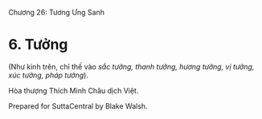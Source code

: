  

Chương 26: Tương Ưng Sanh

# 6\. Tưởng

(Như kinh trên, chỉ thế vào _sắc tưởng, thanh tưởng, hương tưởng, vị tưởng, xúc tưởng, pháp tưởng_).

Hòa thượng Thích Minh Châu dịch Việt.

Prepared for SuttaCentral by Blake Walsh.